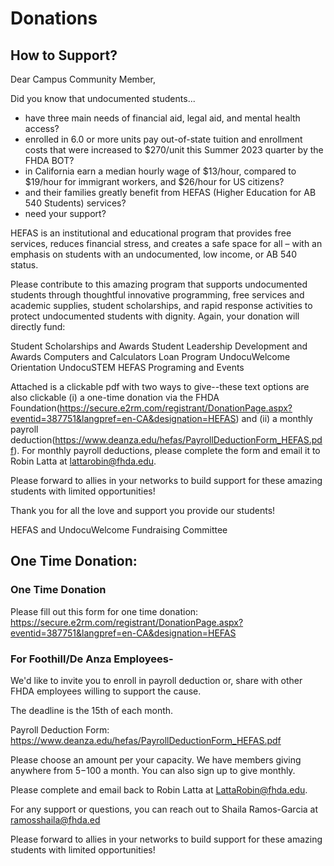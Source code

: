 # Donations

## How to Support?

Dear Campus Community Member,

Did you know that undocumented students...
- have three main needs of financial aid, legal aid, and mental health access?
- enrolled in 6.0 or more units pay out-of-state tuition and enrollment costs that were increased to $270/unit this Summer 2023 quarter by the FHDA BOT?
- in California earn a median hourly wage of $13/hour, compared to $19/hour for immigrant workers, and $26/hour for US citizens?
- and their families greatly benefit from HEFAS (Higher Education for AB 540 Students) services?
- need your support?

HEFAS is an institutional and educational program that provides free services, reduces financial stress, and creates a safe space for all – with an emphasis on students with an undocumented, low income, or AB 540 status.

Please contribute to this amazing program that supports undocumented students through thoughtful innovative programming, free services and academic supplies, student scholarships, and rapid response activities to protect undocumented students with dignity. Again, your donation will directly fund:

Student Scholarships and Awards
Student Leadership Development and Awards
Computers and Calculators Loan Program
UndocuWelcome Orientation
UndocuSTEM
HEFAS Programing and Events

Attached is a clickable pdf with two ways to give--these text options are also clickable (i) a one-time donation via the FHDA Foundation(https://secure.e2rm.com/registrant/DonationPage.aspx?eventid=387751&langpref=en-CA&designation=HEFAS) and (ii) a monthly payroll deduction(https://www.deanza.edu/hefas/PayrollDeductionForm_HEFAS.pdf). For monthly payroll deductions, please complete the form and email it to Robin Latta at lattarobin@fhda.edu.

Please forward to allies in your networks to build support for these amazing students with limited opportunities!

Thank you for all the love and support you provide our students!

HEFAS and UndocuWelcome Fundraising Committee


## One Time Donation:
### One Time Donation
Please fill out this form for one time donation: https://secure.e2rm.com/registrant/DonationPage.aspx?eventid=387751&langpref=en-CA&designation=HEFAS


### For Foothill/De Anza Employees- 

We'd like to invite you to enroll in payroll deduction or, share with other FHDA employees willing to support the cause.

The deadline is the 15th of each month.

Payroll Deduction Form: https://www.deanza.edu/hefas/PayrollDeductionForm_HEFAS.pdf

Please choose an amount per your capacity. We have members giving anywhere from $5-$100 a month. You can also sign up to give monthly.

Please complete and email back to Robin Latta at LattaRobin@fhda.edu.

For any support or questions, you can reach out to Shaila Ramos-Garcia at ramosshaila@fhda.ed

Please forward to allies in your networks to build support for these amazing students with limited opportunities!

